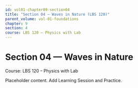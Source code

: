 ```yaml
---
id: vol01-chapter09-section04
title: "Section 04 — Waves in Nature (LBS 120)"
parent_volume: vol-01-foundations
chapter: 9
section: 4
course: LBS 120 – Physics with Lab
---
```


# Section 04 — Waves in Nature
Course: LBS 120 – Physics with Lab

Placeholder content. Add Learning Session and Practice.

